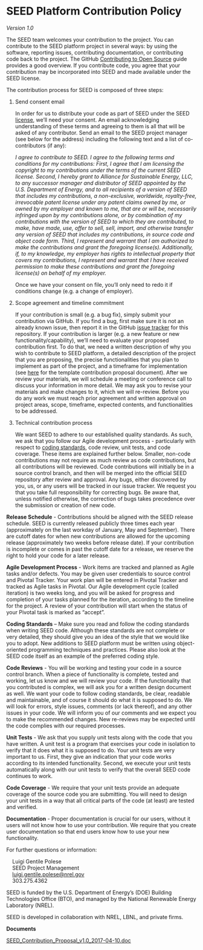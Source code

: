 SEED Platform Contribution Policy
=================================
*Version 1.0*


The SEED team welcomes your contribution to the project. You can contribute to the SEED platform 
project in several ways: by using the software, reporting issues, contributing documentation, or 
contributing code back to the project. The GitHub [Contributing to Open Source](https://opensource.guide/how-to-contribute/)
guide provides a good overview. If you contribute code, you agree that your contribution may be 
incorporated into SEED and made available under the SEED license.

The contribution process for SEED is composed of three steps:

1.	Send consent email

    In order for us to distribute your code as part of SEED under the SEED 
[license](https://github.com/SEED-platform/seed/blob/master/LICENSE), we’ll need 
your consent. An email acknowledging understanding of these terms and agreeing to them is
all that will be asked of any contributor. Send an email to the SEED project manager (see 
below for the address) including the following text and a list of co-contributors (if any):
        
    *I agree to contribute to SEED. I agree to the following terms and conditions for my 
contributions: First, I agree that I am licensing the copyright to my contributions under 
the terms of the current SEED license. Second, I hereby grant to Alliance for Sustainable 
Energy, LLC, to any successor manager and distributor of SEED appointed by the U.S. 
Department of Energy, and to all recipients of a version of SEED that includes my 
contributions, a non-exclusive, worldwide, royalty-free, irrevocable patent license under 
any patent claims owned by me, or owned by my employer and known to me, that are or will be,
necessarily infringed upon by my contributions alone, or by combination of my contributions 
with the version of SEED to which they are contributed, to make, have made, use, offer to 
sell, sell, import, and otherwise transfer any version of SEED that includes my 
contributions, in source code and object code form. Third, I represent and warrant that I 
am authorized to make the contributions and grant the foregoing license(s). Additionally, 
if, to my knowledge, my employer has rights to intellectual property that covers my 
contributions, I represent and warrant that I have received permission to make these 
contributions and grant the foregoing license(s) on behalf of my employer.*
        
    Once we have your consent on file, you’ll only need to redo it if conditions change (e.g. a 
change of employer).


2.	Scope agreement and timeline commitment

    If your contribution is small (e.g. a bug fix), simply submit your contribution via GitHub. 
If you find a bug, first make sure it is not an already known issue, then report it in the GitHub 
[issue tracker](https://github.com/SEED-platform/seed/issues) for this repository. If your 
contribution is larger (e.g. a new feature or new functionality/capability), we’ll need to evaluate 
your proposed contribution first. To do that, we need a written description of why you wish to 
contribute to SEED platform, a detailed description of the project that you are proposing, the 
precise functionalities that you plan to implement as part of the project, and a timeframe for 
implementation (see [here][seed-proposal] for the template contribution proposal document). After 
we review your materials, we will schedule a meeting or conference call to discuss your 
information in more detail. We may ask you to revise your materials and make changes to it, 
which we will re-review. Before you do any work we must reach prior agreement and written 
approval on project areas, scope, timeframe, expected contents, and functionalities to be 
addressed. 

3.	Technical contribution process

    We want SEED to adhere to our established quality standards. As such, we ask that you follow
our Agile development process - particularly with respect to 
[coding standards](https://github.com/SEED-platform/seed/wiki/Coding-Standards), 
code review, unit tests, and code coverage. These items are explained further below. 
Smaller, non-code contributions may not require as much review as code contributions, 
but all contributions will be reviewed. Code contributions will initially be in a source 
control branch, and then will be merged into the official SEED repository after review and 
approval. Any bugs, either discovered by you, us, or any users will be tracked in our issue 
tracker. We request you that you take full responsibility for correcting bugs. Be aware 
that, unless notified otherwise, the correction of bugs takes precedence over the 
submission or creation of new code.
        
**Release Schedule** - Contributions should be aligned with the SEED release schedule. SEED is 
currently released publicly three times each year (approximately on the last workday of 
January, May and September). There are cutoff dates for when new contributions are allowed for the
upcoming release (approximately two weeks before release date). If your contribution is 
incomplete or comes in past the cutoff date for a release, we reserve the right to hold your code 
for a later release.

**Agile Development Process** - Work items are tracked and planned as Agile tasks and/or defects. 
You may be given user credentials to source control and Pivotal Tracker. Your work plan will be 
entered in Pivotal Tracker and tracked as Agile tasks in Pivotal. Our Agile development cycle 
(called iteration) is two weeks long, and you will be asked for progress and completion of your 
tasks planned for the iteration, according to the timeline for the project. A review of your 
contribution will start when the status of your Pivotal task is marked as “accept”.

**Coding Standards** – Make sure you read and follow the coding standards when writing SEED code. 
Although these standards are not complete or very detailed, they should give you an idea of the 
style that we would like you to adopt. New additions to SEED platform must be written using 
object-oriented programming techniques and practices. Please also look at the SEED code itself as 
an example of the preferred coding style. 

**Code Reviews** - You will be working and testing your code in a source control branch. When a 
piece of functionality is complete, tested and working, let us know and we will review your code. 
If the functionality that you contributed is complex, we will ask you for a written design document 
as well. We want your code to follow coding standards, be clear, readable and maintainable, and of 
course it should do what it is supposed to do. We will look for errors, style issues, comments (or 
lack thereof), and any other issues in your code. We will inform you of our comments and we expect 
you to make the recommended changes. New re-reviews may be expected until the code complies with 
our required processes.

**Unit Tests** - We ask that you supply unit tests along with the code that you have written. A 
unit test is a program that exercises your code in isolation to verify that it does what it is 
supposed to do. Your unit tests are very important to us. First, they give an indication that your 
code works according to its intended functionality. Second, we execute your unit tests 
automatically along with our unit tests to verify that the overall SEED code continues to work.

**Code Coverage** - We require that your unit tests provide an adequate coverage of the source code 
you are submitting. You will need to design your unit tests in a way that all critical parts of 
the code (at least) are tested and verified.

**Documentation** - Proper documentation is crucial for our users, without it users will not know 
how to use your contribution. We require that you create user documentation so that end users know 
how to use your new functionality.

For further questions or information:

&nbsp;&nbsp;&nbsp;&nbsp;Luigi Gentile Polese<br/>
&nbsp;&nbsp;&nbsp;&nbsp;SEED Project Management<br/>
&nbsp;&nbsp;&nbsp;&nbsp;luigi.gentile.polese@nrel.gov<br/>
&nbsp;&nbsp;&nbsp;&nbsp;303.275.4362<br/>
    
SEED is funded by the U.S. Department of Energy’s (DOE) Building Technologies Office (BTO), and 
managed by the National Renewable Energy Laboratory (NREL).

SEED is developed in collaboration with NREL, LBNL, and private firms.

**Documents**
 
[SEED_Contribution_Proposal_v1.0_2017-04-10.doc][seed-proposal]


[seed-proposal]: https://github.com/SEED-platform/seed/raw/develop/.github/SEED_Contribution_Proposal_v1.0_2017-04-10.doc
